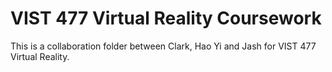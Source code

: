 # VIST 477 Virtual Reality Coursework

This is a collaboration folder between Clark, Hao Yi and Jash for VIST 477 Virtual Reality.
